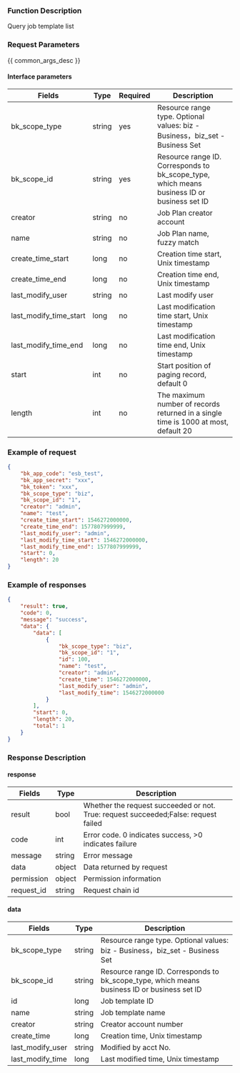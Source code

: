### Function Description

Query job template list

### Request Parameters

{{ common_args_desc }}

#### Interface parameters

| Fields        |  Type  | Required | Description |
|------------------------|------------|--------|------------|
| bk_scope_type | string | yes  | Resource range type. Optional values: biz - Business，biz_set - Business Set |
| bk_scope_id | string | yes | Resource range ID. Corresponds to bk_scope_type, which means business ID or business set ID |
| creator                |   string    |  no   | Job Plan creator account |
| name                   |   string    |  no   | Job Plan name, fuzzy match |
| create_time_start      |   long      |  no   | Creation time start, Unix timestamp|
| create_time_end        |   long      |  no   | Creation time end, Unix timestamp|
| last_modify_user       |   string    |  no   | Last modify user|
| last_modify_time_start |  long      |  no   | Last modification time start, Unix timestamp|
| last_modify_time_end   |   long      |  no   | Last modification time end, Unix timestamp|
| start                  |   int       |  no   | Start position of paging record, default 0|
| length                 |   int       |  no  |The maximum number of records returned in a single time is 1000 at most, default 20|

### Example of request

```json
{
    "bk_app_code": "esb_test",
    "bk_app_secret": "xxx",
    "bk_token": "xxx",
    "bk_scope_type": "biz",
    "bk_scope_id": "1",
    "creator": "admin",
    "name": "test",
    "create_time_start": 1546272000000,
    "create_time_end": 1577807999999,
    "last_modify_user": "admin",
    "last_modify_time_start": 1546272000000,
    "last_modify_time_end": 1577807999999,
    "start": 0,
    "length": 20
}
```

### Example of responses

```json
{
    "result": true,
    "code": 0,
    "message": "success",
    "data": {
        "data": [
            {
                "bk_scope_type": "biz",
                "bk_scope_id": "1",
                "id": 100,
                "name": "test",
                "creator": "admin",
                "create_time": 1546272000000,
                "last_modify_user": "admin",
                "last_modify_time": 1546272000000
            }
        ],
        "start": 0,
        "length": 20,
        "total": 1
    }
}
```

### Response Description

#### response
| Fields | Type  | Description |
|-----------|-----------|-----------|
| result       |  bool   | Whether the request succeeded or not. True: request succeeded;False: request failed|
| code         |  int    | Error code. 0 indicates success, >0 indicates failure|
| message      |  string |Error message|
| data         |  object |Data returned by request|
| permission   |  object |Permission information|
| request_id   |  string |Request chain id|

#### data

| Fields        | Type  | Description |
|------------------|-----------|-----------|
| bk_scope_type | string |Resource range type. Optional values: biz - Business，biz_set - Business Set |
| bk_scope_id   | string | Resource range ID. Corresponds to bk_scope_type, which means business ID or business set ID |
| id               |  long      | Job template ID|
| name             |  string    | Job template name|
| creator          |  string    | Creator account number|
| create_time      |  long      | Creation time, Unix timestamp|
| last_modify_user | string    | Modified by acct No.|
| last_modify_time | long      | Last modified time, Unix timestamp|
